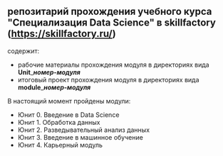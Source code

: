 ## репозитарий прохождения учебного курса "Специализация Data Science" в skillfactory (https://skillfactory.ru/) 

содержит:
 - рабочие материалы прохождения модуля в директориях вида **Unit**_***номер-модуля***
 - итоговый проект прохождения модуля в директориях вида **module**_***номер-модуля***
 
В настоящий момент пройдены модули:
 - Юнит 0. Введение в Data Science
 - Юнит 1. Обработка данных 
 - Юнит 2. Разведывательный анализ данных 
 - Юнит 3. Введение в машинное обучение
 - Юнит 4. Карьерный модуль
